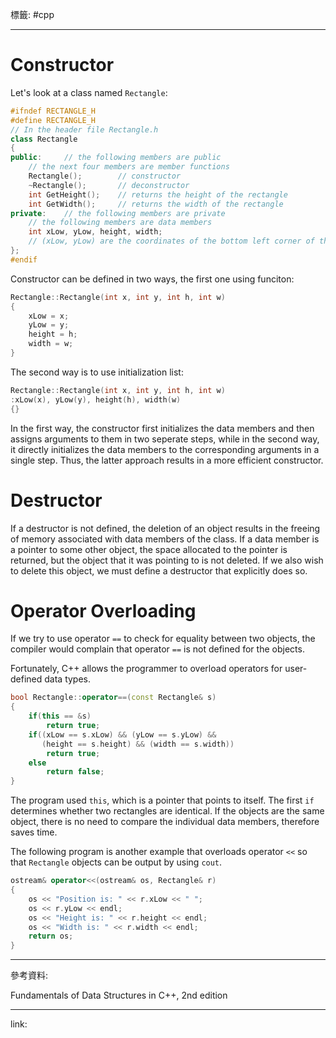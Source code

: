 標籤: #cpp 

---

# Constructor

Let's look at a class named `Rectangle`:

```cpp
#ifndef RECTANGLE_H
#define RECTANGLE_H
// In the header file Rectangle.h
class Rectangle
{
public:		// the following members are public
	// the next four members are member functions
	Rectangle();		// constructor
	~Rectangle();		// deconstructor
	int GetHeight();	// returns the height of the rectangle
	int GetWidth();		// returns the width of the rectangle
private:	// the following members are private
	// the following members are data members
	int xLow, yLow, height, width;
	// (xLow, yLow) are the coordinates of the bottom left corner of the rectangle
};
#endif
```

Constructor can be defined in two ways, the first one using funciton:

```cpp
Rectangle::Rectangle(int x, int y, int h, int w)
{
	xLow = x;
	yLow = y;
	height = h;
	width = w;
}
```

The second way is to use initialization list:

```cpp
Rectangle::Rectangle(int x, int y, int h, int w)
:xLow(x), yLow(y), height(h), width(w)
{}
```

In the first way, the constructor first initializes the data members and then assigns arguments to them in two seperate steps, while in the second way, it directly initializes the data members to the corresponding arguments in a single step. Thus, the latter approach results in a more efficient constructor.

# Destructor

If a destructor is not defined, the deletion of an object results in the freeing of memory associated with data members of the class. If a data member is a pointer to some other object, the space allocated to the pointer is returned, but the object that it was pointing to is not deleted. If we also wish to delete this object, we must define a destructor that explicitly does so.

# Operator Overloading

If we try to use operator `==` to check for equality between two objects, the compiler would complain that operator `==` is not defined for the objects.

Fortunately, C++ allows the programmer to overload operators for user-defined data types.

```cpp
bool Rectangle::operator==(const Rectangle& s)
{
	if(this == &s)
		return true;
	if((xLow == s.xLow) && (yLow == s.yLow) &&
	   (height == s.height) && (width == s.width))
		return true;
	else
		return false;
}
```

The program used `this`, which is a pointer that points to itself. The first `if` determines whether two rectangles are identical. If the objects are the same object, there is no need to compare the individual data members, therefore saves time.

The following program is another example that overloads operator `<<` so that `Rectangle` objects can be output by using `cout`.

```cpp
ostream& operator<<(ostream& os, Rectangle& r)
{
	os << "Position is: " << r.xLow << " ";
	os << r.yLow << endl;
	os << "Height is: " << r.height << endl;
	os << "Width is: " << r.width << endl;
	return os;
}
```

---

參考資料:

Fundamentals of Data Structures in C++, 2nd edition

---

link:

